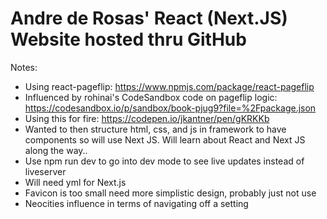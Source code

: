 # Andre de Rosas' React (Next.JS) Website hosted thru GitHub

Notes:
* Using react-pageflip: https://www.npmjs.com/package/react-pageflip
* Influenced by rohinai's CodeSandbox code on pageflip logic: https://codesandbox.io/p/sandbox/book-pjug9?file=%2Fpackage.json
* Using this for fire: https://codepen.io/jkantner/pen/gKRKKb
* Wanted to then structure html, css, and js in framework to have components so will use Next JS. Will learn about React and Next JS along the way..
* Use npm run dev to go into dev mode to see live updates instead of liveserver
* Will need yml for Next.js
* Favicon is too small need more simplistic design, probably just not use
* Neocities influence in terms of navigating off a setting